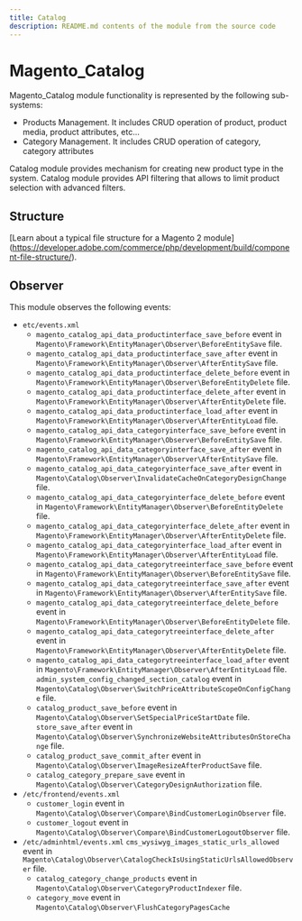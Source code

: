 ```yaml
---
title: Catalog
description: README.md contents of the module from the source code
---
```


# Magento_Catalog

Magento_Catalog module functionality is represented by the following sub-systems:

- Products Management. It includes CRUD operation of product, product media, product attributes, etc...
- Category Management. It includes CRUD operation of category, category attributes

Catalog module provides mechanism for creating new product type in the system.
Catalog module provides API filtering that allows to limit product selection with advanced filters.

## Structure

  [Learn about a typical file structure for a Magento 2 module]
  (https://developer.adobe.com/commerce/php/development/build/component-file-structure/).

## Observer

This module observes the following events:

- `etc/events.xml`
   - `magento_catalog_api_data_productinterface_save_before` event in
   `Magento\Framework\EntityManager\Observer\BeforeEntitySave` file.
   - `magento_catalog_api_data_productinterface_save_after` event in
   `Magento\Framework\EntityManager\Observer\AfterEntitySave` file.
   - `magento_catalog_api_data_productinterface_delete_before` event in
   `Magento\Framework\EntityManager\Observer\BeforeEntityDelete` file.
   - `magento_catalog_api_data_productinterface_delete_after` event in
   `Magento\Framework\EntityManager\Observer\AfterEntityDelete` file.
   - `magento_catalog_api_data_productinterface_load_after` event in
   `Magento\Framework\EntityManager\Observer\AfterEntityLoad` file.
   - `magento_catalog_api_data_categoryinterface_save_before` event in
   `Magento\Framework\EntityManager\Observer\BeforeEntitySave` file.
   - `magento_catalog_api_data_categoryinterface_save_after` event in
   `Magento\Framework\EntityManager\Observer\AfterEntitySave` file.
   - `magento_catalog_api_data_categoryinterface_save_after` event in
   `Magento\Catalog\Observer\InvalidateCacheOnCategoryDesignChange` file.
   - `magento_catalog_api_data_categoryinterface_delete_before` event in
   `Magento\Framework\EntityManager\Observer\BeforeEntityDelete` file.
   - `magento_catalog_api_data_categoryinterface_delete_after` event in
   `Magento\Framework\EntityManager\Observer\AfterEntityDelete` file.
   - `magento_catalog_api_data_categoryinterface_load_after` event in
   `Magento\Framework\EntityManager\Observer\AfterEntityLoad` file.
   - `magento_catalog_api_data_categorytreeinterface_save_before` event in
   `Magento\Framework\EntityManager\Observer\BeforeEntitySave` file.
   - `magento_catalog_api_data_categorytreeinterface_save_after` event in
   `Magento\Framework\EntityManager\Observer\AfterEntitySave` file.
   - `magento_catalog_api_data_categorytreeinterface_delete_before` event in
   `Magento\Framework\EntityManager\Observer\BeforeEntityDelete` file.
   - `magento_catalog_api_data_categorytreeinterface_delete_after` event in
   `Magento\Framework\EntityManager\Observer\AfterEntityDelete` file.
   - `magento_catalog_api_data_categorytreeinterface_load_after` event in
   `Magento\Framework\EntityManager\Observer\AfterEntityLoad` file.
   `admin_system_config_changed_section_catalog` event in
   `Magento\Catalog\Observer\SwitchPriceAttributeScopeOnConfigChange` file.
   - `catalog_product_save_before` event in
   `Magento\Catalog\Observer\SetSpecialPriceStartDate` file.
   `store_save_after` event in
   `Magento\Catalog\Observer\SynchronizeWebsiteAttributesOnStoreChange` file.
   - `catalog_product_save_commit_after` event in
   `Magento\Catalog\Observer\ImageResizeAfterProductSave` file.
   - `catalog_category_prepare_save` event in
   `Magento\Catalog\Observer\CategoryDesignAuthorization` file.
- `/etc/frontend/events.xml`
   - `customer_login` event in
   `Magento\Catalog\Observer\Compare\BindCustomerLoginObserver` file.
   - `customer_logout` event in
   `Magento\Catalog\Observer\Compare\BindCustomerLogoutObserver` file.
- `/etc/adminhtml/events.xml`
   `cms_wysiwyg_images_static_urls_allowed` event in
   `Magento\Catalog\Observer\CatalogCheckIsUsingStaticUrlsAllowedObserver` file.
   - `catalog_category_change_products` event in
   `Magento\Catalog\Observer\CategoryProductIndexer` file.
   - `category_move` event in
   `Magento\Catalog\Observer\FlushCategoryPagesCache`
